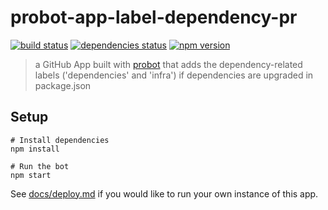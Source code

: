 # probot-app-label-dependency-pr

[![build status][build-badge]][build-href]
[![dependencies status][deps-badge]][deps-href]
[![npm version][npm-badge]][npm-href]

> a GitHub App built with [probot](https://github.com/probot/probot) that adds the dependency-related labels ('dependencies' and 'infra') if dependencies are upgraded in package.json

## Setup

```
# Install dependencies
npm install

# Run the bot
npm start
```

See [docs/deploy.md](docs/deploy.md) if you would like to run your own instance of this app.

[build-badge]: https://badge.buildkite.com/f12057c757ed4c76c1f738f0db0718b6fa30c3559a53477383.svg?branch=master
[build-href]: https://buildkite.com/uberopensource/probot-app-label-dependency-pr
[deps-badge]: https://david-dm.org/uber-web/probot-app-label-dependency-pr.svg
[deps-href]: https://david-dm.org/uber-web/probot-app-label-dependency-pr
[npm-badge]: https://badge.fury.io/js/probot-app-label-dependency-pr.svg
[npm-href]: https://www.npmjs.com/package/probot-app-label-dependency-pr

